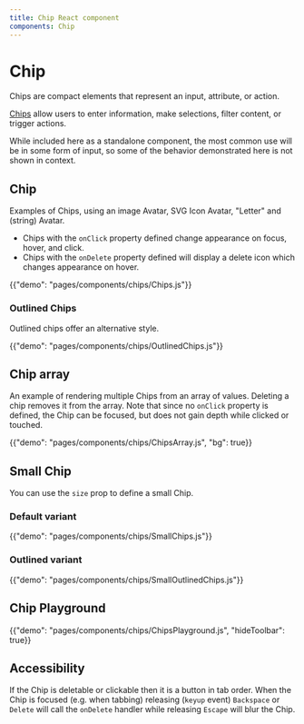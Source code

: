 ```yaml
---
title: Chip React component
components: Chip
---
```


# Chip

<p class="description">Chips are compact elements that represent an input, attribute, or action.</p>

[Chips](https://material.io/design/components/chips.html) allow users to enter information, make selections, filter content, or trigger actions.

While included here as a standalone component, the most common use will
be in some form of input, so some of the behavior demonstrated here is
not shown in context.

## Chip

Examples of Chips, using an image Avatar, SVG Icon Avatar, "Letter"
and (string) Avatar.

- Chips with the `onClick` property defined change appearance on focus,
  hover, and click.
- Chips with the `onDelete` property defined will display a delete
  icon which changes appearance on hover.

{{"demo": "pages/components/chips/Chips.js"}}

### Outlined Chips

Outlined chips offer an alternative style.

{{"demo": "pages/components/chips/OutlinedChips.js"}}

## Chip array

An example of rendering multiple Chips from an array of values.
Deleting a chip removes it from the array. Note that since no
`onClick` property is defined, the Chip can be focused, but does not
gain depth while clicked or touched.

{{"demo": "pages/components/chips/ChipsArray.js", "bg": true}}

## Small Chip

You can use the `size` prop to define a small Chip.

### Default variant

{{"demo": "pages/components/chips/SmallChips.js"}}

### Outlined variant

{{"demo": "pages/components/chips/SmallOutlinedChips.js"}}

## Chip Playground

{{"demo": "pages/components/chips/ChipsPlayground.js", "hideToolbar": true}}

## Accessibility

If the Chip is deletable or clickable then it is a button in tab order. When the Chip is focused (e.g. when tabbing) releasing (`keyup` event) `Backspace` or `Delete` will call the `onDelete` handler while releasing `Escape` will blur the Chip.
